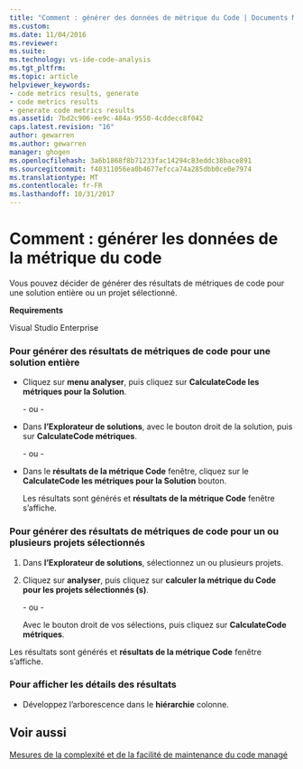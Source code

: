 ```yaml
---
title: "Comment : générer des données de métrique du Code | Documents Microsoft"
ms.custom: 
ms.date: 11/04/2016
ms.reviewer: 
ms.suite: 
ms.technology: vs-ide-code-analysis
ms.tgt_pltfrm: 
ms.topic: article
helpviewer_keywords:
- code metrics results, generate
- code metrics results
- generate code metrics results
ms.assetid: 7bd2c906-ee9c-484a-9550-4cddecc8f042
caps.latest.revision: "16"
author: gewarren
ms.author: gewarren
manager: ghogen
ms.openlocfilehash: 3a6b1868f8b71233fac14294c83eddc38bace891
ms.sourcegitcommit: f40311056ea0b4677efcca74a285dbb0ce0e7974
ms.translationtype: MT
ms.contentlocale: fr-FR
ms.lasthandoff: 10/31/2017
---
```

# <a name="how-to-generate-code-metrics-data"></a>Comment : générer les données de la métrique du code
Vous pouvez décider de générer des résultats de métriques de code pour une solution entière ou un projet sélectionné.  
  
 **Requirements**  
  
 Visual Studio Enterprise  
  
### <a name="to-generate-code-metrics-results-for-an-entire-solution"></a>Pour générer des résultats de métriques de code pour une solution entière  
  
-   Cliquez sur **menu analyser**, puis cliquez sur **CalculateCode les métriques pour la Solution**.  
  
     \- ou -  
  
-   Dans **l’Explorateur de solutions**, avec le bouton droit de la solution, puis sur **CalculateCode métriques**.  
  
     \- ou -  
  
-   Dans le **résultats de la métrique Code** fenêtre, cliquez sur le **CalculateCode les métriques pour la Solution** bouton.  
  
     Les résultats sont générés et **résultats de la métrique Code** fenêtre s’affiche.  
  
### <a name="to-generate-code-metrics-results-for-one-or-more-selected-projects"></a>Pour générer des résultats de métriques de code pour un ou plusieurs projets sélectionnés  
  
1.  Dans **l’Explorateur de solutions**, sélectionnez un ou plusieurs projets.  
  
2.  Cliquez sur **analyser**, puis cliquez sur **calculer la métrique du Code pour les projets sélectionnés (s)**.  
  
     \- ou -  
  
     Avec le bouton droit de vos sélections, puis cliquez sur **CalculateCode métriques**.  
  
 Les résultats sont générés et **résultats de la métrique Code** fenêtre s’affiche.  
  
### <a name="to-view-the-results-details"></a>Pour afficher les détails des résultats  
  
-   Développez l’arborescence dans le **hiérarchie** colonne.  
  
## <a name="see-also"></a>Voir aussi  
 [Mesures de la complexité et de la facilité de maintenance du code managé](../code-quality/measuring-complexity-and-maintainability-of-managed-code.md)